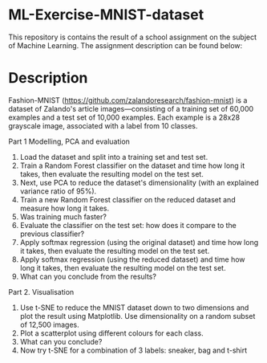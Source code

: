 # ML-Exercise-MNIST-dataset
This repository is contains the result of a school assignment on the subject of Machine Learning. The assignment description can be found below:

# Description
Fashion-MNIST (https://github.com/zalandoresearch/fashion-mnist) is a dataset of Zalando's article images—consisting of a training set of 60,000 examples and a test set of 10,000 examples. Each example is a 28x28 grayscale image, associated with a label from 10 classes. 

Part 1 Modelling, PCA and evaluation

1. Load the dataset and split into a training set and test set. 
2. Train a Random Forest classifier on the dataset and time how long it takes, then evaluate the resulting model on the test set.
3. Next, use PCA to reduce the dataset's dimensionality (with an explained variance ratio of 95%).
4. Train a new Random Forest classifier on the reduced dataset and measure how long it takes.
5. Was training much faster?
6. Evaluate the classifier on the test set: how does it compare to the previous classifier?
7. Apply softmax regression (using the original dataset) and time how long it takes, then evaluate the resulting model on the test set.
8. Apply softmax regression (using the reduced dataset) and time how long it takes, then evaluate the resulting model on the test set.
9. What can you conclude from the results?

Part 2. Visualisation

1. Use t-SNE to reduce the MNIST dataset down to two dimensions and plot the result using Matplotlib. Use dimensionality on a random subset of 12,500 images.
2. Plot a scatterplot using different colours for each class.
3. What can you conclude?
4. Now try t-SNE for a combination of 3 labels: sneaker, bag and t-shirt
